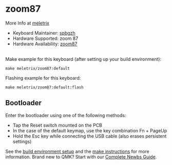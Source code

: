 # zoom87

More Info at [meletrix](https://meletrix.com/)
​

* Keyboard Maintainer: [spbgzh](https://github.com/spbgzh)
* Hardware Supported: zoom 87
* Hardware Availability: [zoom87](https://meletrix.com/collections/)  
​

Make example for this keyboard (after setting up your build environment):  

    make meletrix/zoom87:default

Flashing example for this keyboard:

    make meletrix/zoom87:default:flash

## Bootloader

Enter the bootloader using one of the following methods:

* Tap the Reset switch mounted on the PCB
* In the case of the default keymap, use the key combination Fn + PageUp
* Hold the Esc key while connecting the USB cable (also erases persistent settings)

See the [build environment setup](https://docs.qmk.fm/#/getting_started_build_tools) and the [make instructions](https://docs.qmk.fm/#/getting_started_make_guide) for more information. Brand new to QMK? Start with our [Complete Newbs Guide](https://docs.qmk.fm/#/newbs).
